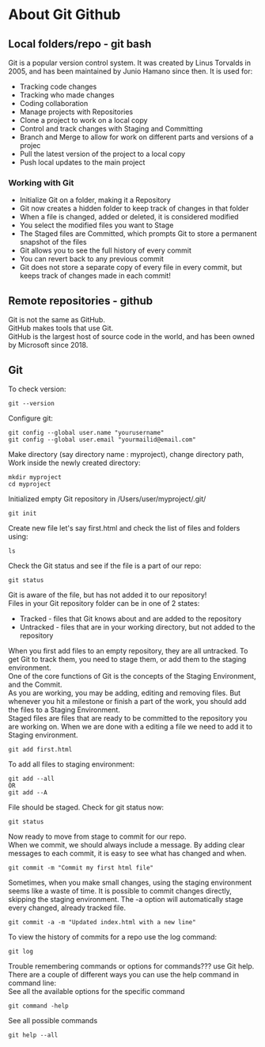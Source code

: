 # About Git Github

## Local folders/repo - git bash

Git is a popular version control system. It was created by Linus Torvalds in 2005, and has been maintained by Junio Hamano since then.
It is used for:
  + Tracking code changes
  + Tracking who made changes
  + Coding collaboration
+ Manage projects with Repositories
+ Clone a project to work on a local copy
+ Control and track changes with Staging and Committing
+ Branch and Merge to allow for work on different parts and versions of a projec
+ Pull the latest version of the project to a local copy
+ Push local updates to the main project

### Working with Git
+ Initialize Git on a folder, making it a Repository
+ Git now creates a hidden folder to keep track of changes in that folder
+ When a file is changed, added or deleted, it is considered modified
+ You select the modified files you want to Stage
+ The Staged files are Committed, which prompts Git to store a permanent snapshot of the files
+ Git allows you to see the full history of every commit
+ You can revert back to any previous commit
+ Git does not store a separate copy of every file in every commit, but keeps track of changes made in each commit!


## Remote repositories - github

Git is not the same as GitHub.</br>
GitHub makes tools that use Git.</br>
GitHub is the largest host of source code in the world, and has been owned by Microsoft since 2018.</br>

## Git

To check version:
```
git --version
```

Configure git:
```
git config --global user.name "yourusername"
git config --global user.email "yourmailid@email.com"
``` 
Make directory (say directory name : myproject), change directory path, Work inside the newly created directory:
```
mkdir myproject
cd myproject
```
Initialized empty Git repository in /Users/user/myproject/.git/
```
git init 
```
Create new file let's say first.html and check the list of files and folders using:
```
ls
```
Check the Git status and see if the file is a part of our repo:
```
git status
```
Git is aware of the file, but has not added it to our repository!</br>
Files in your Git repository folder can be in one of 2 states:
+ Tracked - files that Git knows about and are added to the repository
+ Untracked - files that are in your working directory, but not added to the repository</br>

 When you first add files to an empty repository, they are all untracked. To get Git to track them, you need to stage them, or add them to the staging environment. </br>One of the core functions of Git is the concepts of the Staging Environment, and the Commit.</br>
 As you are working, you may be adding, editing and removing files. But whenever you hit a milestone or finish a part of the work, you should add the files to a Staging Environment.
</br>Staged files are files that are ready to be committed to the repository you are working on. When we are done with a editing a file we need to add it to Staging environment.
```
git add first.html
```
To add all files to staging environment:
```
git add --all
OR
git add --A
```
File should be staged. Check for git status now:
```
git status
```
Now ready to move from stage to commit for our repo. </br> When we commit, we should always include a message.
By adding clear messages to each commit, it is easy to see what has changed and when.
```
git commit -m "Commit my first html file"
```
Sometimes, when you make small changes, using the staging environment seems like a waste of time. It is possible to commit changes directly, skipping the staging environment. The -a option will automatically stage every changed, already tracked file.
```
git commit -a -m "Updated index.html with a new line"
```
To view the history of commits for a repo use the log command:
```
git log
```
Trouble remembering commands or options for commands??? use Git help.
</br>
There are a couple of different ways you can use the help command in command line:
</br>See all the available options for the specific command
```
git command -help
```
See all possible commands
```
git help --all
```


